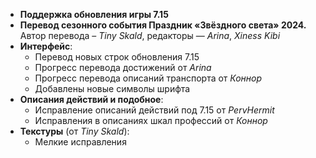 * **Поддержка обновления игры 7.15**
* **Перевод сезонного события Праздник «Звёздного света» 2024.** Автор перевода – _Tiny Skald_, редакторы — _Arina_, _Xiness Kibi_
* **Интерфейс**:
  * Перевод новых строк обновления 7.15
  * Прогресс перевода достижений от _Arina_
  * Прогресс перевода описаний транспорта от _Коннор_
  * Добавлены новые символы шрифта
* **Описания действий и подобное**:
  * Исправление описаний действий под 7.15 от _PervHermit_
  * Исправления в описаниях шкал профессий от _Коннор_
* **Текстуры** (от _Tiny Skald_):
  * Мелкие исправления